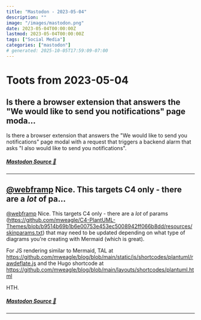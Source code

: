 ```yaml
---
title: "Mastodon - 2023-05-04"
description: ""
image: "/images/mastodon.png"
date: 2023-05-04T00:00:00Z
lastmod: 2023-05-04T00:00:00Z
tags: ["Social Media"]
categories: ["mastodon"]
# generated: 2025-10-05T17:59:09-07:00
---
```


# Toots from 2023-05-04

## Is there a browser extension that answers the "We would like to send you notifications" page moda...

Is there a browser extension that answers the "We would like to send you notifications" page modal with a request that triggers a backend alarm that asks "I also would like to send you notifications".

##### [Mastodon Source 🐘](https://hachyderm.io/@mweagle/110312268308651402)

---

## [@webframp](https://hachyderm.io/@webframp) Nice. This targets  C4 only - there are a *lot* of pa...

[@webframp](https://hachyderm.io/@webframp) Nice. This targets  C4 only - there are a *lot* of params (<https://github.com/mweagle/C4-PlantUML-Themes/blob/b9514b69b1b6e00753e453ec5008942ff066b8dd/resources/skinparams.txt>) that may need to be updated depending on what type of diagrams you're creating with Mermaid (which is great).

For JS rendering similar to Mermaid, TAL at <https://github.com/mweagle/blog/blob/main/static/js/shortcodes/plantuml/rawdeflate.js> and the Hugo shortcode at <https://github.com/mweagle/blog/blob/main/layouts/shortcodes/plantuml.html>

HTH.

##### [Mastodon Source 🐘](https://hachyderm.io/@mweagle/110308551168032391)

---

